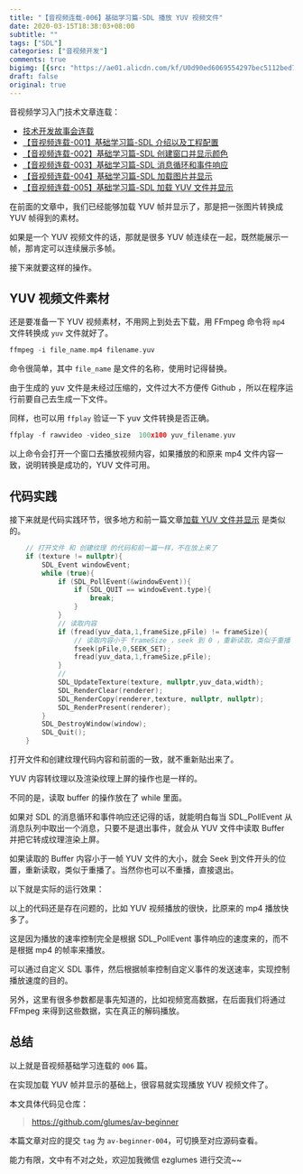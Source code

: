 ```yaml
---
title: "【音视频连载-006】基础学习篇-SDL 播放 YUV 视频文件"
date: 2020-03-15T18:38:03+08:00
subtitle: ""
tags: ["SDL"]
categories: ["音视频开发"]
comments: true
bigimg: [{src: "https://ae01.alicdn.com/kf/U0d90ed6069554297bec5112bed73109aN.jpg", desc: ""}]
draft: false
original: true
---
```


音视频学习入门技术文章连载：

* [技术开发故事会连载](https://mp.weixin.qq.com/s/3uDZtUKngHbDBZd3jFyzpA)
* [【音视频连载-001】基础学习篇-SDL 介绍以及工程配置](https://mp.weixin.qq.com/s/ZKrUiauxSKpfctFD4iHT8g)
* [【音视频连载-002】基础学习篇-SDL 创建窗口并显示颜色](https://mp.weixin.qq.com/s/-Gh96TxhcQV9dQXDcQCqeA)
* [【音视频连载-003】基础学习篇-SDL 消息循环和事件响应](https://mp.weixin.qq.com/s/OfzfohB3L0zcFcJSLeLbQw)
* [【音视频连载-004】基础学习篇-SDL 加载图片并显示](https://mp.weixin.qq.com/s/cJHfSK724zYhP65_WLh8Tw)
* [【音视频连载-005】基础学习篇-SDL 加载 YUV 文件并显示](https://mp.weixin.qq.com/s/nCidtYLmB8_LtAzbW14skg)

在前面的文章中，我们已经能够加载 YUV 帧并显示了，那是把一张图片转换成 YUV 帧得到的素材。


如果是一个 YUV 视频文件的话，那就是很多 YUV 帧连续在一起，既然能展示一帧，那肯定可以连续展示多帧。

接下来就要这样的操作。

## YUV 视频文件素材

还是要准备一下 YUV 视频素材，不用网上到处去下载，用 FFmpeg 命令将 `mp4` 文件转换成 `yuv` 文件就好了。

```cpp
ffmpeg -i file_name.mp4 filename.yuv
```

命令很简单，其中 `file_name` 是文件的名称，使用时记得替换。

由于生成的 yuv 文件是未经过压缩的，文件过大不方便传 Github ，所以在程序运行前要自己去生成一下文件。

同样，也可以用 `ffplay` 验证一下 yuv 文件转换是否正确。

```cpp
ffplay -f rawvideo -video_size  100x100 yuv_filename.yuv
```

以上命令会打开一个窗口去播放视频内容，如果播放的和原来 mp4 文件内容一致，说明转换是成功的，YUV 文件可用。

<!--more-->

## 代码实践

接下来就是代码实践环节，很多地方和前一篇文章[加载 YUV 文件并显示](https://mp.weixin.qq.com/s/nCidtYLmB8_LtAzbW14skg) 是类似的。


```cpp
    // 打开文件 和 创建纹理 的代码和前一篇一样，不在放上来了
    if (texture != nullptr){
        SDL_Event windowEvent;
        while (true){
            if (SDL_PollEvent(&windowEvent)){
                if (SDL_QUIT == windowEvent.type){
                    break;
                }
            }
            // 读取内容
            if (fread(yuv_data,1,frameSize,pFile) != frameSize){
                // 读取内容小于 frameSize ，seek 到 0 ，重新读取，类似于重播
                fseek(pFile,0,SEEK_SET);
                fread(yuv_data,1,frameSize,pFile);
            }
            //
            SDL_UpdateTexture(texture, nullptr,yuv_data,width);
            SDL_RenderClear(renderer);
            SDL_RenderCopy(renderer,texture, nullptr, nullptr);
            SDL_RenderPresent(renderer);
        }
        SDL_DestroyWindow(window);
        SDL_Quit();
    }
```

打开文件和创建纹理代码内容和前面的一致，就不重新贴出来了。

YUV 内容转纹理以及渲染纹理上屏的操作也是一样的。

不同的是，读取 buffer 的操作放在了 while 里面。

如果对 SDL 的消息循环和事件响应还记得的话，就能明白每当 SDL_PollEvent 从消息队列中取出一个消息，只要不是退出事件，就会从 YUV 文件中读取 Buffer 并把它转成纹理渲染上屏。


如果读取的 Buffer 内容小于一帧 YUV 文件的大小，就会  Seek 到文件开头的位置，重新读取，类似于重播了。当然你也可以不重播，直接退出。


以下就是实际的运行效果：




以上的代码还是存在问题的，比如 YUV 视频播放的很快，比原来的 mp4 播放快多了。

这是因为播放的速率控制完全是根据 SDL_PollEvent 事件响应的速度来的，而不是根据 mp4 的帧率来播放。

可以通过自定义 SDL 事件，然后根据帧率控制自定义事件的发送速率，实现控制播放速度的目的。

另外，这里有很多参数都是事先知道的，比如视频宽高数据，在后面我们将通过 FFmpeg 来得到这些数据，实在真正的解码播放。

## 总结


以上就是音视频基础学习连载的 `006` 篇。

在实现加载 YUV 帧并显示的基础上，很容易就实现播放 YUV 视频文件了。

本文具体代码见仓库：

> https://github.com/glumes/av-beginner

本篇文章对应的提交 `tag` 为 `av-beginner-004`，可切换至对应源码查看。

能力有限，文中有不对之处，欢迎加我微信 ezglumes 进行交流~~